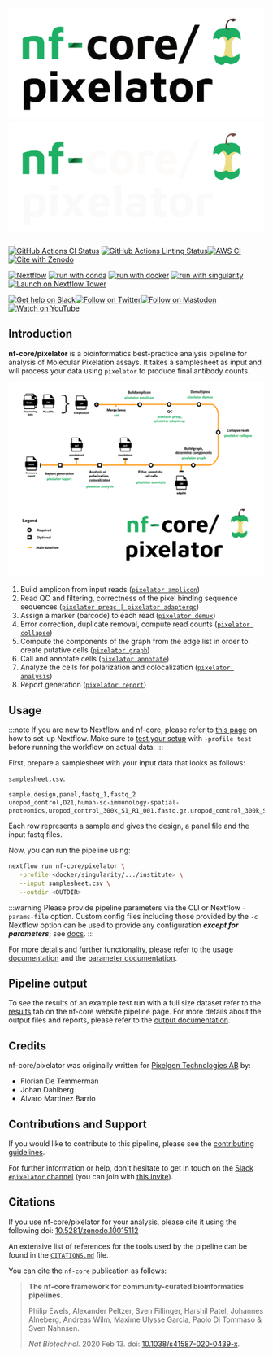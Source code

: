 # ![nf-core/pixelator](docs/images/nf-core-pixelator_logo_light.png#gh-light-mode-only) ![nf-core/pixelator](docs/images/nf-core-pixelator_logo_dark.png#gh-dark-mode-only)

[![GitHub Actions CI Status](https://github.com/nf-core/pixelator/workflows/nf-core%20CI/badge.svg)](https://github.com/nf-core/pixelator/actions?query=workflow%3A%22nf-core+CI%22)
[![GitHub Actions Linting Status](https://github.com/nf-core/pixelator/workflows/nf-core%20linting/badge.svg)](https://github.com/nf-core/pixelator/actions?query=workflow%3A%22nf-core+linting%22)[![AWS CI](https://img.shields.io/badge/CI%20tests-full%20size-FF9900?labelColor=000000&logo=Amazon%20AWS)](https://nf-co.re/pixelator/results)[![Cite with Zenodo](http://img.shields.io/badge/DOI-10.5281/zenodo.10015112-1073c8?labelColor=000000)](https://doi.org/10.5281/zenodo.10015112)

[![Nextflow](https://img.shields.io/badge/nextflow%20DSL2-%E2%89%A523.04.0-23aa62.svg)](https://www.nextflow.io/)
[![run with conda](http://img.shields.io/badge/run%20with-conda-3EB049?labelColor=000000&logo=anaconda)](https://docs.conda.io/en/latest/)
[![run with docker](https://img.shields.io/badge/run%20with-docker-0db7ed?labelColor=000000&logo=docker)](https://www.docker.com/)
[![run with singularity](https://img.shields.io/badge/run%20with-singularity-1d355c.svg?labelColor=000000)](https://sylabs.io/docs/)
[![Launch on Nextflow Tower](https://img.shields.io/badge/Launch%20%F0%9F%9A%80-Nextflow%20Tower-%234256e7)](https://tower.nf/launch?pipeline=https://github.com/nf-core/pixelator)

[![Get help on Slack](http://img.shields.io/badge/slack-nf--core%20%23pixelator-4A154B?labelColor=000000&logo=slack)](https://nfcore.slack.com/channels/pixelator)[![Follow on Twitter](http://img.shields.io/badge/twitter-%40nf__core-1DA1F2?labelColor=000000&logo=twitter)](https://twitter.com/nf_core)[![Follow on Mastodon](https://img.shields.io/badge/mastodon-nf__core-6364ff?labelColor=FFFFFF&logo=mastodon)](https://mstdn.science/@nf_core)[![Watch on YouTube](http://img.shields.io/badge/youtube-nf--core-FF0000?labelColor=000000&logo=youtube)](https://www.youtube.com/c/nf-core)

## Introduction

**nf-core/pixelator** is a bioinformatics best-practice analysis pipeline for analysis of Molecular Pixelation assays.
It takes a samplesheet as input and will process your data using `pixelator` to produce final antibody counts.

![](./docs/images/nf-core-pixelator-metromap.svg)

1. Build amplicon from input reads ([`pixelator amplicon`](https://github.com/PixelgenTechnologies/pixelator))
2. Read QC and filtering, correctness of the pixel binding sequence sequences ([`pixelator preqc | pixelator adapterqc`](https://github.com/PixelgenTechnologies/pixelator))
3. Assign a marker (barcode) to each read ([`pixelator demux`](https://github.com/PixelgenTechnologies/pixelator))
4. Error correction, duplicate removal, compute read counts ([`pixelator collapse`](https://github.com/PixelgenTechnologies/pixelator))
5. Compute the components of the graph from the edge list in order to create putative cells ([`pixelator graph`](https://github.com/PixelgenTechnologies/pixelator))
6. Call and annotate cells ([`pixelator annotate`](https://github.com/PixelgenTechnologies/pixelator))
7. Analyze the cells for polarization and colocalization ([`pixelator analysis`](https://github.com/PixelgenTechnologies/pixelator))
8. Report generation ([`pixelator report`](https://github.com/PixelgenTechnologies/pixelator))

## Usage

:::note
If you are new to Nextflow and nf-core, please refer to [this page](https://nf-co.re/docs/usage/installation) on how
to set-up Nextflow. Make sure to [test your setup](https://nf-co.re/docs/usage/introduction#how-to-run-a-pipeline)
with `-profile test` before running the workflow on actual data.
:::

First, prepare a samplesheet with your input data that looks as follows:

`samplesheet.csv`:

```csv
sample,design,panel,fastq_1,fastq_2
uropod_control,D21,human-sc-immunology-spatial-proteomics,uropod_control_300k_S1_R1_001.fastq.gz,uropod_control_300k_S1_R2_001.fastq.gz
```

Each row represents a sample and gives the design, a panel file and the input fastq files.

Now, you can run the pipeline using:

```bash
nextflow run nf-core/pixelator \
   -profile <docker/singularity/.../institute> \
   --input samplesheet.csv \
   --outdir <OUTDIR>
```

:::warning
Please provide pipeline parameters via the CLI or Nextflow `-params-file` option. Custom config files including those
provided by the `-c` Nextflow option can be used to provide any configuration _**except for parameters**_;
see [docs](https://nf-co.re/usage/configuration#custom-configuration-files).
:::

For more details and further functionality, please refer to the [usage documentation](https://nf-co.re/pixelator/usage) and the [parameter documentation](https://nf-co.re/pixelator/parameters).

## Pipeline output

To see the results of an example test run with a full size dataset refer to the [results](https://nf-co.re/pixelator/results) tab on the nf-core website pipeline page.
For more details about the output files and reports, please refer to the
[output documentation](https://nf-co.re/pixelator/output).

## Credits

nf-core/pixelator was originally written for [Pixelgen Technologies AB](https://www.pixelgen.com/) by:

- Florian De Temmerman
- Johan Dahlberg
- Alvaro Martinez Barrio

## Contributions and Support

If you would like to contribute to this pipeline, please see the [contributing guidelines](.github/CONTRIBUTING.md).

For further information or help, don't hesitate to get in touch on the [Slack `#pixelator` channel](https://nfcore.slack.com/channels/pixelator) (you can join with [this invite](https://nf-co.re/join/slack)).

## Citations

<!-- TODO nf-core: Add citation for pipeline after first release. Uncomment lines below and update Zenodo doi and badge at the top of this file. -->
If you use  nf-core/pixelator for your analysis, please cite it using the following doi: [10.5281/zenodo.10015112](https://doi.org/10.5281/zenodo.10015112)

An extensive list of references for the tools used by the pipeline can be found in the [`CITATIONS.md`](CITATIONS.md) file.

You can cite the `nf-core` publication as follows:

> **The nf-core framework for community-curated bioinformatics pipelines.**
>
> Philip Ewels, Alexander Peltzer, Sven Fillinger, Harshil Patel, Johannes Alneberg, Andreas Wilm, Maxime Ulysse Garcia, Paolo Di Tommaso & Sven Nahnsen.
>
> _Nat Biotechnol._ 2020 Feb 13. doi: [10.1038/s41587-020-0439-x](https://dx.doi.org/10.1038/s41587-020-0439-x).
